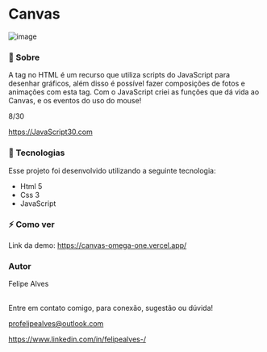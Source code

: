 # Canvas

![image](https://user-images.githubusercontent.com/78622458/173884893-38f267bc-e09a-4fbb-b3e7-32ca33983de6.png)


### 🔖 Sobre
A tag <canvas> no HTML é um recurso que utiliza scripts do JavaScript para desenhar gráficos, além disso é possível fazer composições de fotos e animações com esta tag.
Com o JavaScript criei as funções que dá vida ao Canvas, e os eventos do uso do mouse!

8/30

https://JavaScript30.com

### 🚀 Tecnologias
Esse projeto foi desenvolvido utilizando a seguinte tecnologia:

+ Html 5
+ Css 3
+ JavaScript

### ⚡ Como ver

Link da demo: https://canvas-omega-one.vercel.app/<br/>
### Autor
Felipe Alves <br/><br/>


Entre em contato comigo, para conexão, sugestão ou dúvida! <br/>

profelipealves@outlook.com <br/>

https://www.linkedin.com/in/felipealves-/
